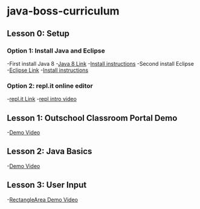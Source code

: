 # java-boss-curriculum

## Lesson 0: Setup

### Option 1: Install Java and Eclipse
-First install Java 8
  -[Java 8 Link](https://www.oracle.com/technetwork/java/javase/downloads/jdk8-downloads-2133151.html)
  -[Install instructions](https://youtu.be/9_D6gPMJ3wc)
-Second install Eclipse
  -[Eclipse Link](https://www.eclipse.org/downloads/)
  -[Install instructions](https://youtu.be/rVvRsEK79dk)

### Option 2: repl.it online editor
 -[repl.it Link](https://repl.it/)
 -[repl intro video](https://youtu.be/GXpdtx9w6PM)
 
## Lesson 1: Outschool Classroom Portal Demo
 -[Demo Video](https://youtu.be/jmT395wQxHw)
 
## Lesson 2: Java Basics
 -[Demo Video](https://youtu.be/DKb87iqYsU8)

## Lesson 3: User Input
-[RectangleArea Demo Video](https://youtu.be/P4jmZCLLrkw)
